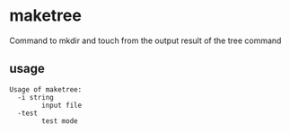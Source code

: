 # maketree

Command to mkdir and touch from the output result of the tree command

## usage

```
Usage of maketree:
  -i string
        input file
  -test
        test mode
```
